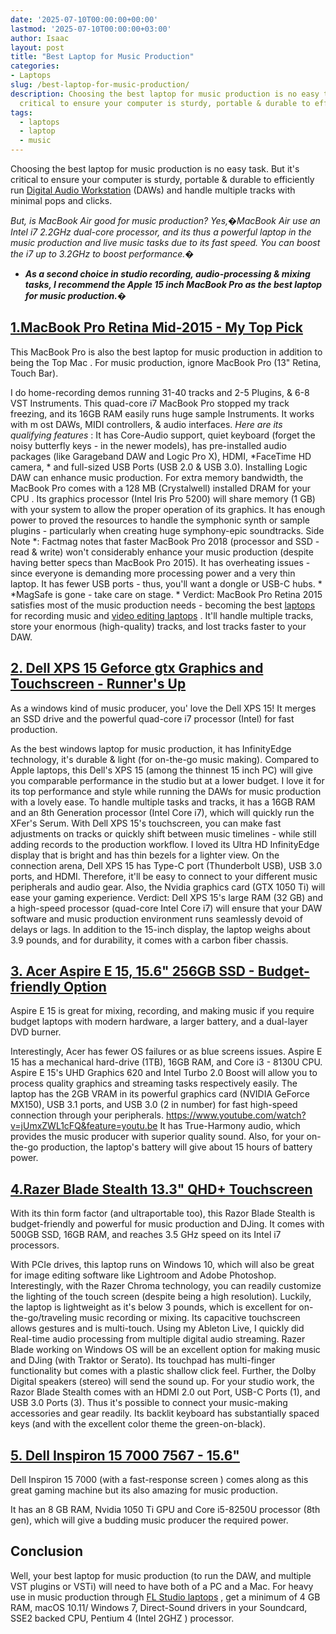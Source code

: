 ```yaml
---
date: '2025-07-10T00:00:00+00:00'
lastmod: '2025-07-10T00:00:00+03:00'
author: Isaac
layout: post
title: "Best Laptop for Music Production"
categories:
- Laptops
slug: /best-laptop-for-music-production/
description: Choosing the best laptop for music production is no easy task. But it's
  critical to ensure your computer is sturdy, portable & durable to efficiently run
tags: 
  - laptops
  - laptop
  - music
---
```

Choosing the best laptop for music production is no easy task. But it's critical to ensure your computer is sturdy, portable & durable to efficiently run
[Digital Audio Workstation](https://www.musicradar.com/tuition/tech/the-20-best-daw-software-apps-in-the-world-today-238905)
(DAWs) and handle multiple tracks with minimal pops and clicks.

*But, is MacBook Air good for music production? Yes,�MacBook Air use an Intel i7 2.2GHz dual-core processor, and its thus a powerful laptop in the music production and live music tasks due to its fast speed. You can boost the i7 up to 3.2GHz to boost performance.�*
- ***As a second choice in studio recording, audio-processing & mixing tasks, I recommend the Apple 15 inch MacBook Pro as the best laptop for music production.�***
## [1.MacBook Pro Retina Mid-2015 - My Top Pick](https://www.amazon.com/dp/B07DF43SY3/?tag=p-policy-20)
This MacBook Pro is also the best laptop for music production in addition to being the
Top Mac
. For music production, ignore MacBook Pro (13" Retina, Touch Bar).

I do home-recording demos running 31-40 tracks and 2-5 Plugins, & 6-8 VST Instruments. This quad-core i7 MacBook Pro stopped my track freezing, and its 16GB RAM easily runs huge sample Instruments. It
works with m
ost DAWs, MIDI controllers, & audio interfaces.
*Here are its qualifying features*
: It has Core-Audio support, quiet keyboard (forget the noisy butterfly keys - in the newer models), has pre-installed audio packages (like Garageband DAW and Logic Pro X), HDMI,
*FaceTime HD camera, *
and full-sized USB Ports (USB 2.0 & USB 3.0). Installing Logic DAW can enhance music production.
For extra memory bandwidth, the MacBook Pro comes with a 128 MB (Crystalwell) installed DRAM for your
CPU
. Its graphics processor (Intel Iris Pro 5200) will share memory (1 GB) with your system to allow the proper operation of its graphics. It has enough power to proved the resources to handle the symphonic synth or sample plugins - particularly when creating huge symphony-epic soundtracks.
Side Note
*: Factmag notes that faster MacBook Pro 2018 (processor and SSD - read & write) won't considerably enhance your music production (despite having better specs than MacBook Pro 2015). It has overheating issues - since everyone is demanding more processing power and a very thin laptop. It has fewer USB ports - thus, you'll want a dongle or USB-C hubs. *
*MagSafe is gone - take care on stage. *
Verdict: MacBook Pro Retina 2015 satisfies most of the music production needs - becoming the best [laptops](/posts/best-laptop-for-video-editing/) for recording music and
[video editing laptops](https://pestpolicy.com/best-[laptop](/posts/best-laptops-for-drawing/)-for-video-editing/)
. It'll handle multiple tracks, store your enormous (high-quality) tracks, and lost tracks faster to your DAW.
## [2. Dell XPS 15 Geforce gtx Graphics and Touchscreen - Runner's Up](https://www.amazon.com/dp/B019PB6X78/?tag=p-policy-20)
As a windows kind of music producer, you' love the Dell XPS 15! It merges an SSD drive and the powerful quad-core i7 processor (Intel) for fast production.

As the best windows laptop for music production, it has InfinityEdge technology, it's durable & light (for on-the-go music making).
Compared to Apple laptops, this Dell's XPS 15 (among the thinnest 15 inch PC) will give you comparable performance in the studio but at a lower budget.
I love it for its top performance and style while running the DAWs for music production with a lovely ease. To handle multiple tasks and tracks, it has a 16GB RAM and an 8th Generation processor (Intel Core i7), which will quickly run the XFer's Serum.
With Dell XPS 15's touchscreen, you can make fast adjustments on tracks or quickly shift between music timelines - while still adding records to the production workflow. I loved its Ultra HD InfinityEdge display that is bright and has thin bezels for a lighter view.
On the connection arena, Dell XPS 15 has Type-C port (Thunderbolt USB), USB 3.0 ports, and HDMI. Therefore, it'll be easy to connect to your different music peripherals and audio gear. Also, the Nvidia graphics card (GTX 1050 Ti) will ease your gaming experience.
Verdict: Dell XPS 15's large RAM (32 GB) and a high-speed processor (quad-core Intel Core i7) will ensure that your DAW software and music production environment runs seamlessly devoid of delays or lags. In addition to the 15-inch display, the laptop weighs about 3.9 pounds, and for durability, it comes with a carbon fiber chassis.
## [3. Acer Aspire E 15, 15.6" 256GB SSD - Budget-friendly Option](https://www.amazon.com/dp/B075FLBJV7/?tag=p-policy-20)
Aspire E 15 is great for mixing, recording, and making music if you require budget laptops with modern hardware, a larger battery, and a dual-layer DVD burner.

Interestingly, Acer has fewer OS failures or as blue screens issues. Aspire E 15 has a mechanical hard-drive (1TB), 16GB RAM, and Core i3 - 8130U CPU. Aspire E 15's UHD Graphics 620 and Intel Turbo 2.0 Boost will allow you to process quality graphics and streaming tasks respectively easily.
The laptop has the 2GB VRAM in its powerful graphics card (NVIDIA GeForce MX150), USB 3.1 ports, and USB 3.0 (2 in number) for fast high-speed connection through your peripherals.
https://www.youtube.com/watch?v=jUmxZWL1cFQ&feature=youtu.be
It has True-Harmony audio, which provides the music producer with superior quality sound. Also, for your on-the-go production, the laptop's battery will give about 15 hours of battery power.
## [4.Razer Blade Stealth 13.3" QHD+ Touchscreen](https://www.amazon.com/dp/B072HNLQTH/?tag=p-policy-20)
With its thin form factor (and ultraportable too), this Razor Blade Stealth is budget-friendly and powerful for music production and DJing. It comes with 500GB SSD, 16GB RAM, and reaches 3.5 GHz speed on its Intel i7 processors.

With PCIe drives, this laptop runs on Windows 10, which will also be great for image editing software like Lightroom and Adobe Photoshop.
Interestingly, with the Razer Chroma technology, you can readily customize the lighting of the touch screen (despite being a high resolution). Luckily, the laptop is lightweight as it's below 3 pounds, which is excellent for on-the-go/traveling music recording or mixing. Its capacitive touchscreen allows gestures and is multi-touch.
Using my Ableton Live, I quickly did Real-time audio processing from multiple digital audio streaming. Razer Blade working on Windows OS will be an excellent option for making music and DJing (with Traktor or Serato). Its touchpad has multi-finger functionality but comes with a plastic shallow click feel. Further, the Dolby Digital speakers (stereo) will send the sound up.
For your studio work, the Razor Blade Stealth comes with an HDMI 2.0 out Port, USB-C Ports (1), and USB 3.0 Ports (3). Thus it's possible to connect your music-making accessories and gear readily. Its backlit keyboard has substantially spaced keys (and with the excellent color theme  the green-on-black).
## [5. Dell Inspiron 15 7000 7567 - 15.6"](https://www.amazon.com/dp/B071JPYP1Z/?tag=p-policy-20)
Dell Inspiron 15 7000 (with a
fast-response screen
) comes along as this great gaming machine but its also amazing for music production.

It has an 8 GB RAM, Nvidia 1050 Ti GPU and Core i5-8250U processor (8th gen), which will give a budding music producer the required power.
## Conclusion
Well, your best laptop for music production (to run the DAW, and multiple VST plugins or VSTi) will need to have both of a PC and a Mac.
For heavy use in music production through
[FL Studio laptops](https://pestpolicy.com/best-laptops-for-fl-studio/)
, get a minimum of 4 GB RAM, macOS 10.11/ Windows 7, Direct-Sound drivers in your Soundcard, SSE2 backed CPU, Pentium 4 (Intel 2GHZ ) processor.
